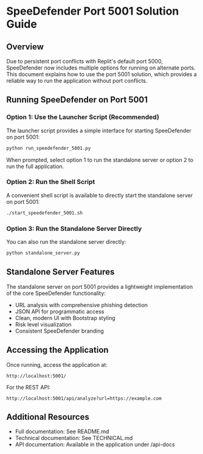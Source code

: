 # SpeeDefender Port 5001 Solution Guide

## Overview

Due to persistent port conflicts with Replit's default port 5000, SpeeDefender now includes multiple options for running on alternate ports. This document explains how to use the port 5001 solution, which provides a reliable way to run the application without port conflicts.

## Running SpeeDefender on Port 5001

### Option 1: Use the Launcher Script (Recommended)

The launcher script provides a simple interface for starting SpeeDefender on port 5001:

```bash
python run_speedefender_5001.py
```

When prompted, select option 1 to run the standalone server or option 2 to run the full application.

### Option 2: Run the Shell Script

A convenient shell script is available to directly start the standalone server on port 5001:

```bash
./start_speedefender_5001.sh
```

### Option 3: Run the Standalone Server Directly

You can also run the standalone server directly:

```bash
python standalone_server.py
```

## Standalone Server Features

The standalone server on port 5001 provides a lightweight implementation of the core SpeeDefender functionality:

- URL analysis with comprehensive phishing detection
- JSON API for programmatic access
- Clean, modern UI with Bootstrap styling
- Risk level visualization
- Consistent SpeeDefender branding

## Accessing the Application

Once running, access the application at:

```
http://localhost:5001/
```

For the REST API:

```
http://localhost:5001/api/analyze?url=https://example.com
```

## Additional Resources

- Full documentation: See README.md
- Technical documentation: See TECHNICAL.md
- API documentation: Available in the application under /api-docs
